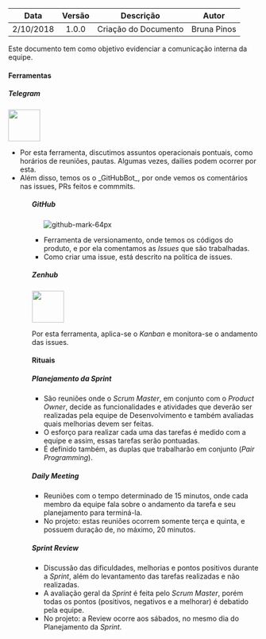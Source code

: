 | Data      | Versão | Descrição            | Autor       |
| :-------: | :----: | :------------------: | :---------: |
| 2/10/2018 | 1.0.0  | Criação do Documento | Bruna Pinos |


Este documento tem como objetivo evidenciar a comunicação interna da equipe.

#### Ferramentas

##### Telegram

<img src="https://user-images.githubusercontent.com/18364727/46368824-93449580-c657-11e8-998d-f3baf878946e.png" width="64" height="64" />

<ul>

<li>Por esta ferramenta, discutimos assuntos operacionais pontuais, como horários de reuniões, pautas. Algumas vezes, dailies podem
ocorrer por esta.</li>
<li>Além disso, temos os o _GitHubBot_, por onde vemos os comentários nas issues, PRs feitos e commmits.</li>

<ul>

##### GitHub

<ul>

![github-mark-64px](https://user-images.githubusercontent.com/18364727/46368832-98094980-c657-11e8-8554-0e2438f821e1.png)

<li>Ferramenta de versionamento, onde temos os códigos do produto, e por ela comentamos as <i>Issues</i> que são trabalhadas.</li>
<li>Como criar uma issue, está descrito na politíca de issues.</li>
</ul>

##### Zenhub


<img src="https://user-images.githubusercontent.com/18364727/46368818-90e23b80-c657-11e8-8476-c2c077e1e562.png" width="64" height="64" />

Por esta ferramenta, aplica-se o _Kanban_ e monitora-se o andamento das issues.

#### Rituais

##### Planejamento da <i>Sprint</i>

<html>
<ul>

<li> São reuniões onde o <i>Scrum Master</i>, em conjunto com o <i>Product Owner</i>, decide as funcionalidades e atividades que deverão ser realizadas pela equipe de Desenvolvimento e também avaliadas quais melhorias devem ser feitas. </li>
<li> O esforço para realizar cada uma das tarefas é medido com a equipe e assim, essas tarefas serão pontuadas. </li>
<li> É definido também, as duplas que trabalharão em conjunto (<i>Pair Programming</i>). </li>

</ul>
</html>

##### <i>Daily Meeting</i>

<html>
<ul>

<li>Reuniões com o tempo determinado de 15 minutos, onde cada membro da equipe fala sobre o andamento da tarefa e seu planejamento para terminá-la.</li>
<li>No projeto: estas reuniões ocorrem somente terça e quinta, e possuem duração de, no máximo, 20 minutos.</li>

</ul>
</html>

##### <i>Sprint Review</i>

<html>
<ul>

<li>Discussão das dificuldades, melhorias e pontos positivos durante a <i>Sprint</i>, além do levantamento das tarefas realizadas e não realizadas. </li>
<li>A avaliação geral da <i>Sprint</i> é feita pelo <i>Scrum Master</i>, porém todas os pontos (positivos, negativos e a melhorar) é debatido pela equipe. </li>
<li>No projeto: a Review ocorre aos sábados, no mesmo dia do Planejamento da <i>Sprint</i>. </li>

</ul>
</html>